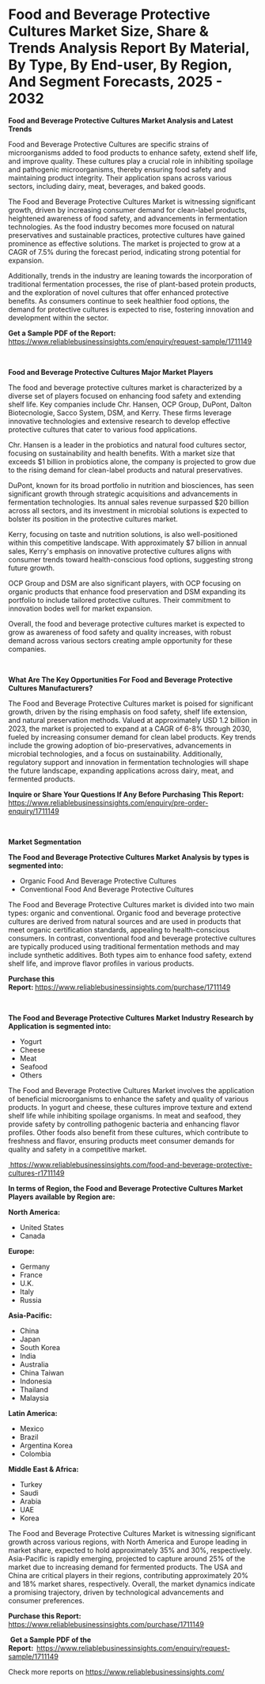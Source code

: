 <p><h1>Food and Beverage Protective Cultures Market Size, Share & Trends Analysis Report By Material, By Type, By End-user, By Region, And Segment Forecasts, 2025 - 2032</h1></p><p><strong>Food and Beverage Protective Cultures Market Analysis and Latest Trends</strong></p>
<p><p>Food and Beverage Protective Cultures are specific strains of microorganisms added to food products to enhance safety, extend shelf life, and improve quality. These cultures play a crucial role in inhibiting spoilage and pathogenic microorganisms, thereby ensuring food safety and maintaining product integrity. Their application spans across various sectors, including dairy, meat, beverages, and baked goods.</p><p>The Food and Beverage Protective Cultures Market is witnessing significant growth, driven by increasing consumer demand for clean-label products, heightened awareness of food safety, and advancements in fermentation technologies. As the food industry becomes more focused on natural preservatives and sustainable practices, protective cultures have gained prominence as effective solutions. The market is projected to grow at a CAGR of 7.5% during the forecast period, indicating strong potential for expansion.</p><p>Additionally, trends in the industry are leaning towards the incorporation of traditional fermentation processes, the rise of plant-based protein products, and the exploration of novel cultures that offer enhanced protective benefits. As consumers continue to seek healthier food options, the demand for protective cultures is expected to rise, fostering innovation and development within the sector.</p></p>
<p><strong>Get a Sample PDF of the Report:&nbsp;</strong> <a href="https://www.reliablebusinessinsights.com/enquiry/request-sample/1711149?utm_campaign=3582&utm_medium=2&utm_source=Github&utm_content=ia&utm_term=27032025&utm_id=food-and-beverage-protective-cultures">https://www.reliablebusinessinsights.com/enquiry/request-sample/1711149</a></p>
<p>&nbsp;</p>
<p><strong>Food and Beverage Protective Cultures Major Market Players</strong></p>
<p><p>The food and beverage protective cultures market is characterized by a diverse set of players focused on enhancing food safety and extending shelf life. Key companies include Chr. Hansen, OCP Group, DuPont, Dalton Biotecnologie, Sacco System, DSM, and Kerry. These firms leverage innovative technologies and extensive research to develop effective protective cultures that cater to various food applications.</p><p>Chr. Hansen is a leader in the probiotics and natural food cultures sector, focusing on sustainability and health benefits. With a market size that exceeds $1 billion in probiotics alone, the company is projected to grow due to the rising demand for clean-label products and natural preservatives. </p><p>DuPont, known for its broad portfolio in nutrition and biosciences, has seen significant growth through strategic acquisitions and advancements in fermentation technologies. Its annual sales revenue surpassed $20 billion across all sectors, and its investment in microbial solutions is expected to bolster its position in the protective cultures market.</p><p>Kerry, focusing on taste and nutrition solutions, is also well-positioned within this competitive landscape. With approximately $7 billion in annual sales, Kerry's emphasis on innovative protective cultures aligns with consumer trends toward health-conscious food options, suggesting strong future growth.</p><p>OCP Group and DSM are also significant players, with OCP focusing on organic products that enhance food preservation and DSM expanding its portfolio to include tailored protective cultures. Their commitment to innovation bodes well for market expansion.</p><p>Overall, the food and beverage protective cultures market is expected to grow as awareness of food safety and quality increases, with robust demand across various sectors creating ample opportunity for these companies.</p></p>
<p>&nbsp;</p>
<p><strong>What Are The Key Opportunities For Food and Beverage Protective Cultures Manufacturers?</strong></p>
<p><p>The Food and Beverage Protective Cultures market is poised for significant growth, driven by the rising emphasis on food safety, shelf life extension, and natural preservation methods. Valued at approximately USD 1.2 billion in 2023, the market is projected to expand at a CAGR of 6-8% through 2030, fueled by increasing consumer demand for clean label products. Key trends include the growing adoption of bio-preservatives, advancements in microbial technologies, and a focus on sustainability. Additionally, regulatory support and innovation in fermentation technologies will shape the future landscape, expanding applications across dairy, meat, and fermented products.</p></p>
<p><strong>Inquire or Share Your Questions If Any Before Purchasing This Report:</strong> <a href="https://www.reliablebusinessinsights.com/enquiry/pre-order-enquiry/1711149?utm_campaign=3582&utm_medium=2&utm_source=Github&utm_content=ia&utm_term=27032025&utm_id=food-and-beverage-protective-cultures">https://www.reliablebusinessinsights.com/enquiry/pre-order-enquiry/1711149</a></p>
<p>&nbsp;</p>
<p><strong>Market Segmentation</strong></p>
<p><strong>The Food and Beverage Protective Cultures Market Analysis by types is segmented into:</strong></p>
<p><ul><li>Organic Food And Beverage Protective Cultures</li><li>Conventional Food And Beverage Protective Cultures</li></ul></p>
<p><p>The Food and Beverage Protective Cultures market is divided into two main types: organic and conventional. Organic food and beverage protective cultures are derived from natural sources and are used in products that meet organic certification standards, appealing to health-conscious consumers. In contrast, conventional food and beverage protective cultures are typically produced using traditional fermentation methods and may include synthetic additives. Both types aim to enhance food safety, extend shelf life, and improve flavor profiles in various products.</p></p>
<p><strong>Purchase this Report:&nbsp;</strong><a href="https://www.reliablebusinessinsights.com/purchase/1711149?utm_campaign=3582&utm_medium=2&utm_source=Github&utm_content=ia&utm_term=27032025&utm_id=food-and-beverage-protective-cultures">https://www.reliablebusinessinsights.com/purchase/1711149</a></p>
<p>&nbsp;</p>
<p><strong>The Food and Beverage Protective Cultures Market Industry Research by Application is segmented into:</strong></p>
<p><ul><li>Yogurt</li><li>Cheese</li><li>Meat</li><li>Seafood</li><li>Others</li></ul></p>
<p><p>The Food and Beverage Protective Cultures Market involves the application of beneficial microorganisms to enhance the safety and quality of various products. In yogurt and cheese, these cultures improve texture and extend shelf life while inhibiting spoilage organisms. In meat and seafood, they provide safety by controlling pathogenic bacteria and enhancing flavor profiles. Other foods also benefit from these cultures, which contribute to freshness and flavor, ensuring products meet consumer demands for quality and safety in a competitive market.</p></p>
<p><a href="https://www.reliablebusinessinsights.com/food-and-beverage-protective-cultures-r1711149?utm_campaign=3582&utm_medium=2&utm_source=Github&utm_content=ia&utm_term=27032025&utm_id=food-and-beverage-protective-cultures">&nbsp;https://www.reliablebusinessinsights.com/food-and-beverage-protective-cultures-r1711149</a></p>
<p><strong>In terms of Region, the Food and Beverage Protective Cultures Market Players available by Region are:</strong></p>
<p>
    <p> <strong> North America: </strong>
        <ul>
            <li>United States</li>
            <li>Canada</li>
        </ul>
        </p> 
    <p> <strong> Europe: </strong>
        <ul>
            <li>Germany</li>
            <li>France</li>
            <li>U.K.</li>
            <li>Italy</li>
            <li>Russia</li>
        </ul>
        </p> 
    <p> <strong> Asia-Pacific: </strong>
        <ul>
            <li>China</li>
            <li>Japan</li>
            <li>South Korea</li>
            <li>India</li>
            <li>Australia</li>
            <li>China Taiwan</li>
            <li>Indonesia</li>
            <li>Thailand</li>
            <li>Malaysia</li>
        </ul>
        </p> 
    <p> <strong> Latin America: </strong>
        <ul>
            <li>Mexico</li>
            <li>Brazil</li>
            <li>Argentina Korea</li>
            <li>Colombia</li>
        </ul>
        </p> 
    <p> <strong> Middle East & Africa: </strong>
        <ul>
            <li>Turkey</li>
            <li>Saudi</li>
            <li>Arabia</li>
            <li>UAE</li>
            <li>Korea</li>
        </ul>
    </p>
    </p>
<p><p>The Food and Beverage Protective Cultures Market is witnessing significant growth across various regions, with North America and Europe leading in market share, expected to hold approximately 35% and 30%, respectively. Asia-Pacific is rapidly emerging, projected to capture around 25% of the market due to increasing demand for fermented products. The USA and China are critical players in their regions, contributing approximately 20% and 18% market shares, respectively. Overall, the market dynamics indicate a promising trajectory, driven by technological advancements and consumer preferences.</p></p>
<p><strong>Purchase this Report: </strong><a href="https://www.reliablebusinessinsights.com/purchase/1711149?utm_campaign=3582&utm_medium=2&utm_source=Github&utm_content=ia&utm_term=27032025&utm_id=food-and-beverage-protective-cultures">https://www.reliablebusinessinsights.com/purchase/1711149</a></p>
<p>&nbsp;<strong>Get a Sample PDF of the Report:&nbsp;&nbsp;</strong><a href="https://www.reliablebusinessinsights.com/enquiry/request-sample/1711149?utm_campaign=3582&utm_medium=2&utm_source=Github&utm_content=ia&utm_term=27032025&utm_id=food-and-beverage-protective-cultures">https://www.reliablebusinessinsights.com/enquiry/request-sample/1711149</a></p>
<p><strong></strong></p>
<p>Check more reports on <a href="https://www.reliablebusinessinsights.com/?utm_campaign=3582&utm_medium=2&utm_source=Github&utm_content=ia&utm_term=27032025&utm_id=food-and-beverage-protective-cultures">https://www.reliablebusinessinsights.com/</a></p>